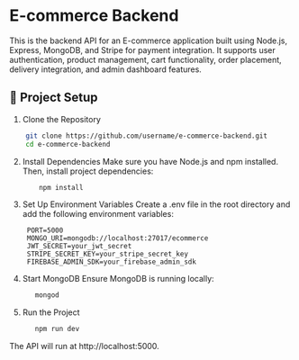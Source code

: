 # E-commerce Backend

This is the backend API for an E-commerce application built using Node.js, Express, MongoDB, and Stripe for payment integration. It supports user authentication, product management, cart functionality, order placement, delivery integration, and admin dashboard features.

## 🚀 Project Setup

1. Clone the Repository
```bash
    git clone https://github.com/username/e-commerce-backend.git
    cd e-commerce-backend
```
2. Install Dependencies
   Make sure you have Node.js and npm installed. Then, install project dependencies:
   ```bash
       npm install
   ```
3. Set Up Environment Variables
   Create a .env file in the root directory and add the following environment variables:
        
        PORT=5000
        MONGO_URI=mongodb://localhost:27017/ecommerce
        JWT_SECRET=your_jwt_secret
        STRIPE_SECRET_KEY=your_stripe_secret_key
        FIREBASE_ADMIN_SDK=your_firebase_admin_sdk
   
5. Start MongoDB
    Ensure MongoDB is running locally:
    ```bash
       mongod
    ```
6. Run the Project
    ```bash
       npm run dev
    ```
The API will run at http://localhost:5000.

